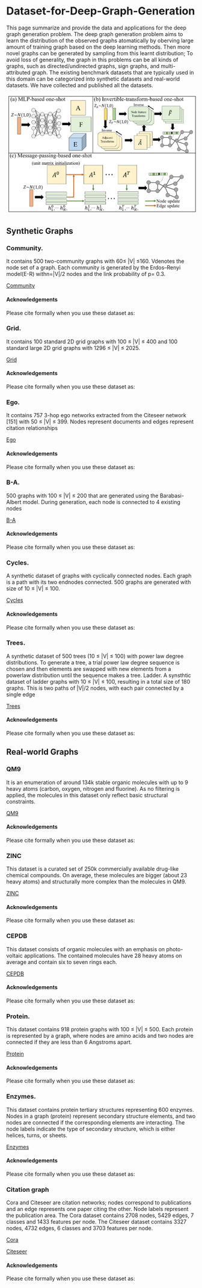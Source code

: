 # Dataset-for-Deep-Graph-Generation
This page summarize and provide the data and applications for the deep graph generation problem. The deep graph generation problem aims to learn the distribution of the observed graphs atomatically by oberving large amount of training graph based on the deep learning methods. Then more novel graphs can be generated by sampling from this learnt distribution; To avoid loss of generality, the graph in this problems can be all kinds of graphs, such as directed/undirected graphs, sign graphs, and multi-attributed graph. The existing benchmark datasets that are typically used in this domain can be categorized into synthetic datasets and real-world datasets. We have collected and published all  the datasets.

![image_text](images/graph_generation.png "Deep Graph Generation") 

## Synthetic Graphs

### Community.   
It contains 500 two-community graphs with 60≤ |V| ≤160. Vdenotes the node set of a graph. Each community is generated by the Erdos–Renyi model(E-R) withn=|V|/2 nodes and the link probability of p= 0.3. 

[Community]()

#### Acknowledgements
Please cite formally when you use these dataset as:


### Grid. 
It contains 100 standard 2D grid graphs with 100 ≤ |V| ≤ 400 and 100 standard large 2D grid graphs with 1296 ≤ |V| ≤ 2025.

[Grid]()

#### Acknowledgements
Please cite formally when you use these dataset as:


### Ego. 
It contains 757 3-hop ego networks extracted from the Citeseer network [151] with 50 ≤ |V| ≤ 399. Nodes represent documents and edges represent citation relationships

[Ego]()

#### Acknowledgements
Please cite formally when you use these dataset as:


### B-A. 
500 graphs with 100 ≤ |V| ≤ 200 that are generated using the Barabasi-Albert model. During generation, each node is connected to 4 existing nodes

[B-A]()

#### Acknowledgements
Please cite formally when you use these dataset as:


### Cycles. 
A synthetic dataset of graphs with cyclically connected nodes. Each graph is a path with its two endnodes connected. 500 graphs are generated with size of 10 ≤ |V| ≤ 100.

[Cycles]()

#### Acknowledgements
Please cite formally when you use these dataset as:


### Trees. 
A synthetic dataset of 500 trees (10 ≤ |V| ≤ 100) with power law degree distributions. To generate a tree, a trial power law degree sequence is chosen and then elements are swapped with new elements from a powerlaw distribution until the sequence makes a tree. Ladder. A synsthtic dataset of ladder graphs with 10 ≤ |V| ≤ 100, resulting in a total size of 180 graphs. This is two paths of |V|/2 nodes, with each pair connected by a single edge

[Trees]()

#### Acknowledgements
Please cite formally when you use these dataset as:


## Real-world Graphs

### QM9
It is an enumeration of around 134k stable organic molecules with up to 9 heavy atoms (carbon, oxygen, nitrogen and fluorine). As no filtering is applied, the molecules in this dataset only reflect basic structural constraints.

[QM9]()

#### Acknowledgements
Please cite formally when you use these dataset as:


### ZINC 
This dataset is a curated set of 250k commercially available drug-like chemical compounds. On average, these molecules are bigger (about 23 heavy atoms) and structurally more complex than the molecules in QM9.

[ZINC]()

#### Acknowledgements
Please cite formally when you use these dataset as:


### CEPDB
This dataset consists of organic molecules with an emphasis on photo-voltaic applications. The contained molecules have 28 heavy atoms on average and contain six to seven rings each.

[CEPDB]()

#### Acknowledgements
Please cite formally when you use these dataset as:


### Protein. 
This dataset contains 918 protein graphs with 100 ≤ |V| ≤ 500. Each protein is represented by a graph, where nodes are amino acids and two nodes are connected if they are less than 6 Angstroms apart.

[Protein]()

#### Acknowledgements
Please cite formally when you use these dataset as:


### Enzymes.
This dataset contains protein tertiary structures representing 600 enzymes. Nodes in a graph (protein) represent secondary structure elements, and two nodes are connected if the corresponding elements are interacting. The node labels indicate the type of secondary structure, which is either helices, turns, or sheets.

[Enzymes]()

#### Acknowledgements
Please cite formally when you use these dataset as:


### Citation graph
Cora and Citeseer are citation networks; nodes correspond to publications and an edge represents one paper citing the other. Node labels represent the publication area. The Cora dataset contains 2708 nodes, 5429 edges, 7 classes and 1433 features per node. The Citeseer dataset contains 3327 nodes, 4732 edges, 6 classes and 3703 features per node.

[Cora]()

[Citeseer]()

#### Acknowledgements
Please cite formally when you use these dataset as:
